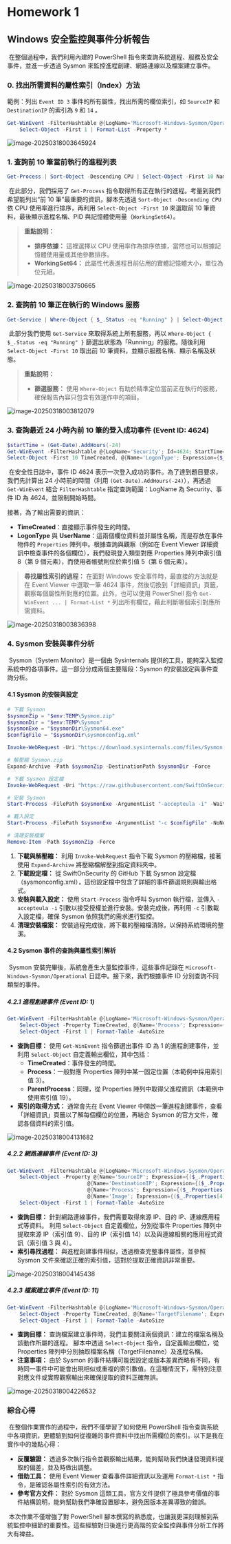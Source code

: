 # Homework 1

## Windows 安全監控與事件分析報告

​	在整個過程中，我們利用內建的 PowerShell 指令來查詢系統進程、服務及安全事件，並進一步透過 Sysmon 來監控進程創建、網路連線以及檔案建立事件。

### 0. 找出所需資料的屬性索引（Index）方法

範例：列出 `Event ID 3` 事件的所有屬性，找出所需的欄位索引，如 `SourceIP` 和 `DestinationIP` 的索引為 `9` 和 `14` 。

```powershell
Get-WinEvent -FilterHashtable @{LogName='Microsoft-Windows-Sysmon/Operational'; Id=3} |
    Select-Object -First 1 | Format-List -Property *
```

![image-20250318003645924](assets/image-20250318003645924.png)

### 1. 查詢前 10 筆當前執行的進程列表

```powershell
Get-Process | Sort-Object -Descending CPU | Select-Object -First 10 Name, Id, WorkingSet64
```

​	在此部分，我們採用了 `Get-Process` 指令取得所有正在執行的進程。考量到我們希望能列出“前 10 筆”最重要的資訊，腳本先透過 `Sort-Object -Descending CPU` 依 CPU 使用率進行排序，再利用 `Select-Object -First 10` 來選取前 10 筆資料，最後顯示進程名稱、PID 與記憶體使用量（`WorkingSet64`）。

> **重點說明：**
>
> - **排序依據：** 這裡選擇以 CPU 使用率作為排序依據，當然也可以根據記憶體使用量或其他參數排序。
> - **WorkingSet64：** 此屬性代表進程目前佔用的實體記憶體大小，單位為位元組。

![image-20250318003750665](assets/image-20250318003750665.png)

### 2. 查詢前 10 筆正在執行的 Windows 服務

```powershell
Get-Service | Where-Object { $_.Status -eq "Running" } | Select-Object -First 10 Name, DisplayName, Status
```

​	此部分我們使用 `Get-Service` 來取得系統上所有服務，再以 `Where-Object { $_.Status -eq "Running" }` 篩選出狀態為「Running」的服務。隨後利用 `Select-Object -First 10` 取出前 10 筆資料，並顯示服務名稱、顯示名稱及狀態。

> **重點說明：**
>
> - **篩選服務：** 使用 `Where-Object` 有助於精準定位當前正在執行的服務，確保報告內容只包含有效運作中的項目。

![image-20250318003812079](assets/image-20250318003812079.png)

### 3. 查詢最近 24 小時內前 10 筆的登入成功事件 (Event ID: 4624)

```powershell
$startTime = (Get-Date).AddHours(-24)
Get-WinEvent -FilterHashtable @{LogName='Security'; Id=4624; StartTime=$startTime} |
Select-Object -First 10 TimeCreated, @{Name='LogonType'; Expression={$_.Properties[8].Value}}, @{Name='UserName'; Expression={$_.Properties[5].Value}}
```

​	在安全性日誌中，事件 ID 4624 表示一次登入成功的事件。為了達到題目要求，我們先計算出 24 小時前的時間（利用 `(Get-Date).AddHours(-24)`），再透過 `Get-WinEvent` 結合 `FilterHashtable` 指定查詢範圍：LogName 為 Security、事件 ID 為 4624，並限制開始時間。

接著，為了輸出需要的資訊：

- **TimeCreated**：直接顯示事件發生的時間。
- **LogonType** 與 **UserName**：這兩個欄位資料並非屬性名稱，而是存放在事件物件的 `Properties` 陣列中。根據查詢與觀察（例如在 Event Viewer 詳細資訊中檢查事件的各個欄位），我們發現登入類型對應 Properties 陣列中索引值 8（第 9 個元素），而使用者帳號則位於索引值 5（第 6 個元素）。

> **尋找屬性索引的過程：**
>  在面對 Windows 安全事件時，最直接的方法就是在 Event Viewer 中選取一筆 4624 事件，然後切換到「詳細資訊」頁籤，觀察每個屬性所對應的位置。此外，也可以使用 PowerShell 指令 `Get-WinEvent ... | Format-List *` 列出所有欄位，藉此判斷哪個索引對應所需資料。

![image-20250318003836398](assets/image-20250318003836398.png)

### 4. Sysmon 安裝與事件分析

​	Sysmon（System Monitor）是一個由 Sysinternals 提供的工具，能夠深入監控系統中的各項事件。這一部分分成兩個主要階段：Sysmon 的安裝設定與事件查詢分析。

#### 4.1 Sysmon 的安裝與設定

```powershell
# 下載 Sysmon
$sysmonZip = "$env:TEMP\Sysmon.zip"
$sysmonDir = "$env:TEMP\Sysmon"
$sysmonExe = "$sysmonDir\Sysmon64.exe"
$configFile = "$sysmonDir\sysmonconfig.xml"

Invoke-WebRequest -Uri "https://download.sysinternals.com/files/Sysmon.zip" -OutFile $sysmonZip

# 解壓縮 Sysmon.zip
Expand-Archive -Path $sysmonZip -DestinationPath $sysmonDir -Force

# 下載 Sysmon 設定檔
Invoke-WebRequest -Uri "https://raw.githubusercontent.com/SwiftOnSecurity/sysmon-config/master/sysmonconfig-export.xml" -OutFile $configFile

# 安裝 Sysmon
Start-Process -FilePath $sysmonExe -ArgumentList "-accepteula -i" -Wait

# 載入設定
Start-Process -FilePath $sysmonExe -ArgumentList "-c $configFile" -NoNewWindow -Wait

# 清理安裝檔案
Remove-Item -Path $sysmonZip -Force
```

1. **下載與解壓縮：**
    利用 `Invoke-WebRequest` 指令下載 Sysmon 的壓縮檔，接著使用 `Expand-Archive` 將壓縮檔解壓到指定資料夾中。
2. **下載設定檔：**
    從 SwiftOnSecurity 的 GitHub 下載 Sysmon 設定檔（sysmonconfig.xml），這份設定檔中包含了詳細的事件篩選規則與輸出格式。
3. **安裝與載入設定：**
    使用 `Start-Process` 指令呼叫 Sysmon 執行檔，並傳入 `-accepteula -i` 引數以接受授權並進行安裝。安裝完成後，再利用 `-c` 引數載入設定檔，確保 Sysmon 依照我們的需求進行監控。
4. **清理安裝檔案：**
    安裝過程完成後，將下載的壓縮檔清除，以保持系統環境的整潔。

#### 4.2 Sysmon 事件的查詢與屬性索引解析

​	Sysmon 安裝完畢後，系統會產生大量監控事件，這些事件記錄在 `Microsoft-Windows-Sysmon/Operational` 日誌中。接下來，我們根據事件 ID 分別查詢不同類型的事件。

##### 4.2.1 進程創建事件 (Event ID: 1)

```powershell
Get-WinEvent -FilterHashtable @{LogName='Microsoft-Windows-Sysmon/Operational'; Id=1} |
    Select-Object -Property TimeCreated, @{Name='Process'; Expression={($_.Properties[3].Value)}}, @{Name='ParentProcess'; Expression={($_.Properties[19].Value)}} |
    Select-Object -First 1 | Format-Table -AutoSize
```

- **查詢目標：**
   使用 `Get-WinEvent` 指令篩選出事件 ID 為 1 的進程創建事件，並利用 `Select-Object` 自定義輸出欄位，其中包括：
  - **TimeCreated**：事件發生的時間。
  - **Process**：一般對應 Properties 陣列中某一固定位置（本範例中採用索引值 3）。
  - **ParentProcess**：同理，從 Properties 陣列中取得父進程資訊（本範例中使用索引值 19）。
- **索引的取得方式：**
   通常會先在 Event Viewer 中開啟一筆進程創建事件，查看「詳細資訊」頁籤以了解每個欄位的位置，再結合 Sysmon 的官方文件，確認各個資料的索引值。

![image-20250318004131682](assets/image-20250318004131682.png)

##### 4.2.2 網路連線事件 (Event ID: 3)

```powershell
Get-WinEvent -FilterHashtable @{LogName='Microsoft-Windows-Sysmon/Operational'; Id=3} |
    Select-Object -Property @{Name='SourceIP'; Expression={($_.Properties[9].Value)}}, 
                          @{Name='DestinationIP'; Expression={($_.Properties[14].Value)}}, 
                          @{Name='Process'; Expression={($_.Properties[3].Value)}},
                          @{Name='Image'; Expression={($_.Properties[4].Value)}} |
    Select-Object -First 1 | Format-Table -AutoSize
```

- **查詢目標：**
   針對網路連線事件，我們需要取得來源 IP、目的 IP、連線應用程式等資料。
   利用 `Select-Object` 自定義欄位，分別從事件 Properties 陣列中提取來源 IP（索引值 9）、目的 IP（索引值 14）以及與連線相關的應用程式資訊（索引值 3 與 4）。
- **索引尋找過程：**
   與進程創建事件相似，透過檢查完整事件屬性，並參照 Sysmon 文件來確認正確的索引值，這對於提取正確資訊非常重要。

![image-20250318004145438](assets/image-20250318004145438.png)

##### 4.2.3 檔案建立事件 (Event ID: 11)

```powershell
Get-WinEvent -FilterHashtable @{LogName='Microsoft-Windows-Sysmon/Operational'; Id=11} |
    Select-Object -Property TimeCreated, @{Name='TargetFilename'; Expression={($_.Properties[5].Value)}}, @{Name='Process'; Expression={($_.Properties[3].Value)}}, @{Name='Image'; Expression={($_.Properties[4].Value)}} |
    Select-Object -First 1 | Format-Table -AutoSize
```

- **查詢目標：**
   查詢檔案建立事件時，我們主要關注兩個資訊：建立的檔案名稱及該動作所屬的進程。
   腳本中透過 `Select-Object` 指令，自定義輸出欄位，從 Properties 陣列中分別抽取檔案名稱（TargetFilename）及進程名稱。
- **注意事項：**
   由於 Sysmon 的事件結構可能因設定或版本差異而略有不同，有時同一事件中可能會出現相似或重複的索引數值。在這種情況下，需特別注意對應文件或實際觀察輸出來確保提取的資料正確無誤。

![image-20250318004226532](assets/image-20250318004226532.png)

### 綜合心得

​	在整個作業實作的過程中，我們不僅學習了如何使用 PowerShell 指令查詢系統中各項資訊，更體驗到如何從複雜的事件資料中找出所需欄位的索引。以下是我在實作中的幾點心得：

- **反覆驗證：**
   透過多次執行指令並觀察輸出結果，能夠幫助我們快速發現資料提取的偏差，並及時做出調整。
- **借助工具：**
   使用 Event Viewer 查看事件詳細資訊以及運用 `Format-List *` 指令，是確認各屬性索引的有效方法。
- **參考官方文件：**
   對於 Sysmon 這類工具，官方文件提供了極具參考價值的事件結構說明，能夠幫助我們準確設置腳本，避免因版本差異導致的錯誤。

​	本次作業不僅增強了對 PowerShell 腳本撰寫的熟悉度，也讓我更深刻理解到系統監控中細節的重要性。這些經驗對日後進行更高階的安全監控與事件分析工作將大有裨益。